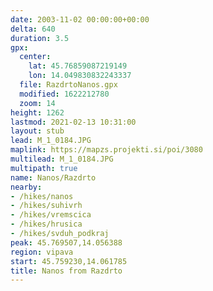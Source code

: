 ```yaml
---
date: 2003-11-02 00:00:00+00:00
delta: 640
duration: 3.5
gpx:
  center:
    lat: 45.76859087219149
    lon: 14.049830832243337
  file: RazdrtoNanos.gpx
  modified: 1622212780
  zoom: 14
height: 1262
lastmod: 2021-02-13 10:31:00
layout: stub
lead: M_1_0184.JPG
maplink: https://mapzs.projekti.si/poi/3080
multilead: M_1_0184.JPG
multipath: true
name: Nanos/Razdrto
nearby:
- /hikes/nanos
- /hikes/suhivrh
- /hikes/vremscica
- /hikes/hrusica
- /hikes/svduh_podkraj
peak: 45.769507,14.056388
region: vipava
start: 45.759230,14.061785
title: Nanos from Razdrto
---
```

